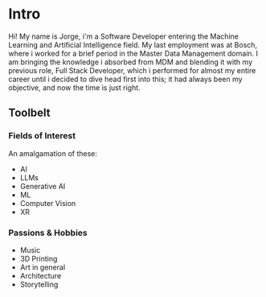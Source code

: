 # Intro
Hi! 
My name is Jorge, i'm a Software Developer entering the Machine Learning and Artificial Intelligence field.
My last employment was at Bosch, where i worked for a brief period in the Master Data Management domain.
I am bringing the knowledge i absorbed from MDM and blending it with my previous role, Full Stack Developer, which i performed for almost my entire career until i decided to dive head first into this; it had always been my objective, and now the time is just right.


## Toolbelt
### Fields of Interest
An amalgamation of these:
- AI
- LLMs
- Generative AI
- ML
- Computer Vision
- XR

### Passions & Hobbies
- Music
- 3D Printing
- Art in general
- Architecture
- Storytelling
